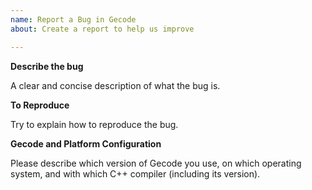 ```yaml
---
name: Report a Bug in Gecode
about: Create a report to help us improve

---
```


**Describe the bug**

A clear and concise description of what the bug is.

**To Reproduce**

Try to explain how to reproduce the bug.

**Gecode and Platform Configuration**

Please describe which version of Gecode you use, on which operating system, and with which C++ compiler (including its version).
